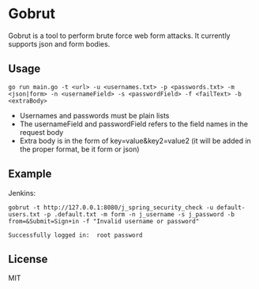 # Gobrut

Gobrut is a tool to perform brute force web form attacks. It currently supports json and form bodies.

## Usage

    go run main.go -t <url> -u <usernames.txt> -p <passwords.txt> -m <json|form> -n <usernameField> -s <passwordField> -f <failText> -b <extraBody>

 - Usernames and passwords must be plain lists
 - The usernameField and passwordField refers to the field names in the request body
 - Extra body is in the form of key=value&key2=value2 (it will be added in the proper format, be it form or json)

## Example

Jenkins:

    gobrut -t http://127.0.0.1:8080/j_spring_security_check -u default-users.txt -p .default.txt -m form -n j_username -s j_password -b from=&Submit=Sign+in -f "Invalid username or password"

    Successfully logged in:  root password

## License

MIT